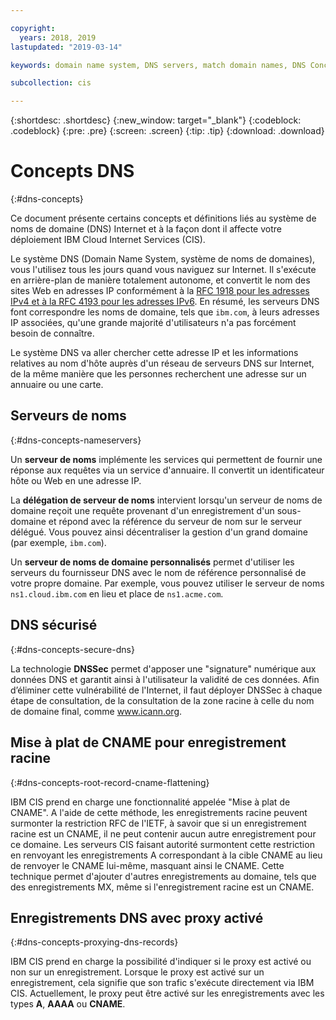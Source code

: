 ```yaml
---

copyright:
  years: 2018, 2019
lastupdated: "2019-03-14"

keywords: domain name system, DNS servers, match domain names, DNS Concepts

subcollection: cis

---
```


{:shortdesc: .shortdesc}
{:new_window: target="_blank"}
{:codeblock: .codeblock}
{:pre: .pre}
{:screen: .screen}
{:tip: .tip}
{:download: .download}


# Concepts DNS
{:#dns-concepts}

Ce document présente certains concepts et définitions liés au système de noms de domaine (DNS) Internet et à la façon dont il affecte votre déploiement IBM Cloud Internet Services (CIS). 

Le système DNS (Domain Name System, système de noms de domaines), vous l'utilisez tous les jours quand vous naviguez sur Internet. Il s'exécute en arrière-plan de manière totalement autonome, et convertit le nom des sites Web en adresses IP conformément à la [RFC 1918 pour les adresses IPv4 et à la RFC 4193 pour les adresses IPv6](https://en.wikipedia.org/wiki/Private_network). En résumé, les serveurs DNS font correspondre les noms de domaine, tels que `ibm.com`, à leurs adresses IP associées, qu'une grande majorité d'utilisateurs n'a pas forcément besoin de connaître.

Le système DNS va aller chercher cette adresse IP et les informations relatives au nom d'hôte auprès d'un réseau de serveurs DNS sur Internet, de la même manière que les personnes recherchent une adresse sur un annuaire ou une carte.

## Serveurs de noms
{:#dns-concepts-nameservers}

Un **serveur de noms** implémente les services qui permettent de fournir une réponse aux requêtes via un service d'annuaire. Il convertit un identificateur hôte ou Web en une adresse IP.

La **délégation de serveur de noms** intervient lorsqu'un serveur de noms de domaine reçoit une requête provenant d'un enregistrement d'un sous-domaine et répond avec la référence du serveur de nom sur le serveur délégué. Vous pouvez ainsi décentraliser la gestion d'un grand domaine (par exemple, `ibm.com`).

Un **serveur de noms de domaine personnalisés** permet d'utiliser les serveurs du fournisseur DNS avec le nom de référence personnalisé de votre propre domaine. Par exemple, vous pouvez utiliser le serveur de noms `ns1.cloud.ibm.com` en lieu et place de `ns1.acme.com`.

## DNS sécurisé
{:#dns-concepts-secure-dns}

La technologie **DNSSec** permet d'apposer une "signature" numérique aux données DNS et garantit ainsi à l'utilisateur la validité de ces données. Afin d’éliminer cette vulnérabilité de l'Internet, il faut déployer DNSSec à chaque étape de consultation, de la consultation de la zone racine à celle du nom de domaine final, comme www.icann.org.

## Mise à plat de CNAME pour enregistrement racine 
{:#dns-concepts-root-record-cname-flattening}

IBM CIS prend en charge une fonctionnalité appelée "Mise à plat de CNAME". A l'aide de cette méthode, les enregistrements racine peuvent surmonter la restriction RFC de l'IETF, à savoir que si un enregistrement racine est un CNAME, il ne peut contenir aucun autre enregistrement pour ce domaine. Les serveurs CIS faisant autorité surmontent cette restriction en renvoyant les enregistrements A correspondant à la cible CNAME au lieu de renvoyer le CNAME lui-même, masquant ainsi le CNAME. Cette technique permet d'ajouter d'autres enregistrements au domaine, tels que des enregistrements MX, même si l'enregistrement racine est un CNAME. 

## Enregistrements DNS avec proxy activé 
{:#dns-concepts-proxying-dns-records}

IBM CIS prend en charge la possibilité d'indiquer si le proxy est activé ou non sur un enregistrement. Lorsque le proxy est activé sur un enregistrement, cela signifie que son trafic s'exécute directement via IBM CIS. Actuellement, le proxy peut être activé sur les enregistrements avec les types **A**, **AAAA** ou **CNAME**.
